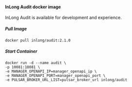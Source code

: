 #### InLong Audit docker image
InLong Audit is available for development and experience.

##### Pull Image
```
docker pull inlong/audit:2.1.0
```

##### Start Container
```
docker run -d --name audit \
-p 10081:10081 \
-e MANAGER_OPENAPI_IP=manager_openapi_ip \
-e MANAGER_OPENAPI_PORT=manager_openapi_port \
-e PULSAR_BROKER_URL_LIST=pulsar_broker_url inlong/audit
```